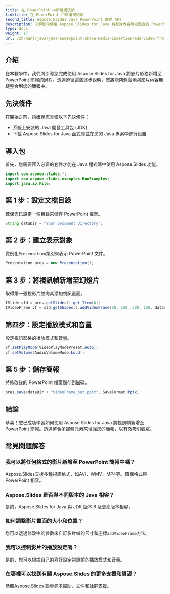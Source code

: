 ```yaml
---
title: 在 PowerPoint 中新增視訊幀
linktitle: 在 PowerPoint 中新增視訊幀
second_title: Aspose.Slides Java PowerPoint 處理 API
description: 了解如何使用 Aspose.Slides for Java 將影片內容無縫整合到 PowerPoint 簡報中。您的投影片包含多媒體元素以吸引觀眾。
type: docs
weight: 17
url: /zh-hant/java/java-powerpoint-shape-media-insertion/add-video-frame-powerpoint/
---
```

## 介紹
在本教學中，我們將引導您完成使用 Aspose.Slides for Java 將影片影格新增至 PowerPoint 簡報的過程。透過遵循這些逐步說明，您將能夠輕鬆地將影片內容無縫整合到您的簡報中。
## 先決條件
在開始之前，請確保您具備以下先決條件：
- 系統上安裝的 Java 開發工具包 (JDK)
- 下載 Aspose.Slides for Java 函式庫並在您的 Java 專案中進行設置
## 導入包
首先，您需要匯入必要的套件才能在 Java 程式碼中使用 Aspose.Slides 功能。 
```java
import com.aspose.slides.*;
import com.aspose.slides.examples.RunExamples;
import java.io.File;
```
## 第 1 步：設定文檔目錄
確保您已設定一個目錄來儲存 PowerPoint 檔案。
```java
String dataDir = "Your Document Directory";
```
## 第 2 步：建立表示對象
實例化`Presentation`類別來表示 PowerPoint 文件。
```java
Presentation pres = new Presentation();
```
## 第 3 步：將視訊幀新增至幻燈片
取得第一張投影片並向其添加視訊畫面。
```java
ISlide sld = pres.getSlides().get_Item(0);
IVideoFrame vf = sld.getShapes().addVideoFrame(50, 150, 300, 150, dataDir + "video1.avi");
```
## 第四步：設定播放模式和音量
設定視訊影格的播放模式和音量。
```java
vf.setPlayMode(VideoPlayModePreset.Auto);
vf.setVolume(AudioVolumeMode.Loud);
```
## 第 5 步：儲存簡報
將修改後的 PowerPoint 檔案儲存到磁碟。
```java
pres.save(dataDir + "VideoFrame_out.pptx", SaveFormat.Pptx);
```
## 結論
恭喜！您已成功學習如何使用 Aspose.Slides for Java 將視訊幀新增至 PowerPoint 簡報。透過整合多媒體元素來增強您的簡報，以有效吸引觀眾。
## 常見問題解答
### 我可以將任何格式的影片新增至 PowerPoint 簡報中嗎？
Aspose.Slides支援多種視訊格式，如AVI、WMV、MP4等。確保格式與 PowerPoint 相容。
### Aspose.Slides 是否與不同版本的 Java 相容？
是的，Aspose.Slides for Java 與 JDK 版本 6 及更高版本相容。
### 如何調整影片畫面的大小和位置？
您可以透過修改中的參數來自訂影片幀的尺寸和座標`addVideoFrame`方法。
### 我可以控制影片的播放設定嗎？
是的，您可以根據自己的喜好設定視訊幀的播放模式和音量。
### 在哪裡可以找到有關 Aspose.Slides 的更多支援和資源？
參觀[Aspose.Slides 論壇](https://forum.aspose.com/c/slides/11)尋求協助、文件和社群支援。